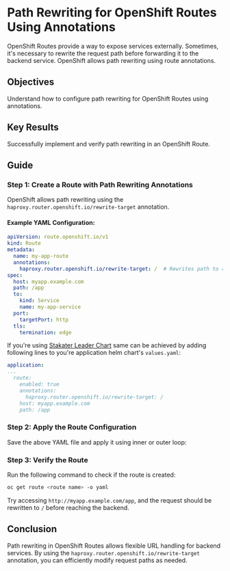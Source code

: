 # Path Rewriting for OpenShift Routes Using Annotations

OpenShift Routes provide a way to expose services externally. Sometimes, it's necessary to rewrite the request path before forwarding it to the backend service. OpenShift allows path rewriting using route annotations.

## Objectives

Understand how to configure path rewriting for OpenShift Routes using annotations.

## Key Results

Successfully implement and verify path rewriting in an OpenShift Route.

## Guide

### Step 1: Create a Route with Path Rewriting Annotations

OpenShift allows path rewriting using the `haproxy.router.openshift.io/rewrite-target` annotation.

#### Example YAML Configuration:

```yaml
apiVersion: route.openshift.io/v1
kind: Route
metadata:
  name: my-app-route
  annotations:
    haproxy.router.openshift.io/rewrite-target: /  # Rewrites path to root
spec:
  host: myapp.example.com
  path: /app
  to:
    kind: Service
    name: my-app-service
  port:
    targetPort: http
  tls:
    termination: edge
```

If you're using [Stakater Leader Chart](https://github.com/stakater/application) same can be achieved by adding following lines to you're application helm chart's `values.yaml`:

```YAML
application:
...
  route:
    enabled: true
    annotations:
      haproxy.router.openshift.io/rewrite-target: /
    host: myapp.example.com
    path: /app
```

### Step 2: Apply the Route Configuration

Save the above YAML file and apply it using inner or outer loop:

### Step 3: Verify the Route

Run the following command to check if the route is created:

```sh
oc get route <route name> -o yaml
```

Try accessing `http://myapp.example.com/app`, and the request should be rewritten to `/` before reaching the backend.

## Conclusion

Path rewriting in OpenShift Routes allows flexible URL handling for backend services. By using the `haproxy.router.openshift.io/rewrite-target` annotation, you can efficiently modify request paths as needed.
